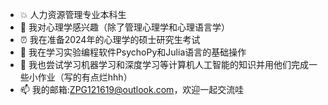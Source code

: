 - 💥 人力资源管理专业本科生
- 👀 我对心理学感兴趣（除了管理心理学和心理语言学）
- ⏰ 我在准备2024年的心理学的硕士研究生考试
- 🌻 我在学习实验编程软件PsychoPy和Julia语言的基础操作
- 🌵 我也尝试学习机器学习和深度学习等计算机人工智能的知识并用他们完成一些小作业（写的有点烂hhh）
- 📫 我的邮箱:ZPG121619@outlook.com，欢迎一起交流哇
